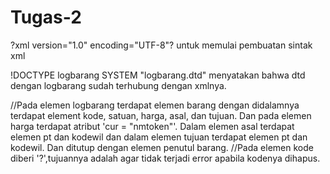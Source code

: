 # Tugas-2
?xml version="1.0" encoding="UTF-8"? untuk memulai pembuatan sintak xml


!DOCTYPE logbarang SYSTEM "logbarang.dtd" menyatakan bahwa dtd dengan logbarang sudah terhubung dengan xmlnya.


//Pada elemen logbarang terdapat elemen barang dengan didalamnya terdapat element kode, satuan, harga, asal, dan tujuan. Dan pada elemen harga terdapat atribut 'cur = "nmtoken"'. Dalam elemen asal terdapat elemen pt dan kodewil dan dalam elemen tujuan terdapat elemen pt dan kodewil. Dan ditutup dengan elemen penutul barang. 
//Pada elemen kode diberi '?',tujuannya adalah agar tidak terjadi error apabila kodenya dihapus.
